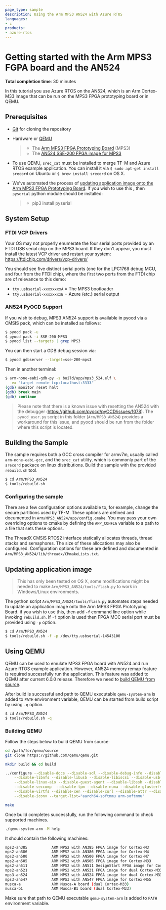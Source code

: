 ```yaml
---
page_type: sample
description: Using the Arm MPS3 AN524 with Azure RTOS
languages:
- c
products:
- azure-rtos
---
```


# Getting started with the Arm MPS3 FGPA board and the AN524

**Total completion time**:  30 minutes

In this tutorial you use Azure RTOS on the AN524, which is an Arm Cortex-M33
image that can be run on the MPS3 FPGA prototyping board or in QEMU.

## Prerequisites

* [Git](https://git-scm.com/downloads) for cloning the repository
* Hardware or [QEMU](#using-qemu)

    > * The [Arm MPS3 FPGA Prototyping Board](https://developer.arm.com/tools-and-software/development-boards/fpga-prototyping-boards/mps3) (MPS3)
    > * The [AN524 SSE-200 FPGA image for MPS3](https://developer.arm.com/tools-and-software/development-boards/fpga-prototyping-boards/download-fpga-images)
* To use QEMU, `srec_cat` must be installed to merge TF-M and Azure RTOS
  example application. You can install it via `$ sudo apt-get install srecord`
  on Ubuntu or `$ brew install srecord` on OS X.
* We've automated the process of [updating application image onto the Arm MPS3
  FPGA Prototyping Board](#updating-application-image). If you wish to use this
  , then `pyserial` python module should be installed:
    > * pip3 install pyserial

## System Setup

### FTDI VCP Drivers

Your OS may not properly enumerate the four serial ports provided by an FTDI
USB serial chip on the MPS3 board. If they don't appear, you must install the
latest VCP driver and restart your system:
https://ftdichip.com/drivers/vcp-drivers/

You should see five distinct serial ports (one for the LPC1768 debug MCU, and
four from the FTDI chip), where the first two ports from the FTDI chip are of
relevance to this demo:

- `tty.usbserial-xxxxxxxxA` = The MPS3 bootloader
- `tty.usbserial-xxxxxxxxB` = Azure (etc.) serial output

### AN524 PyOCD Support

If you wish to debug, MPS3 AN524 support is available in pyocd via a CMSIS
pack, which can be installed as follows:

```bash
$ pyocd pack -u
$ pyocd pack -i SSE-200-MPS3
$ pyocd list --targets | grep MPS3
```

You can then start a GDB debug session via:

```bash
$ pyocd gdbserver --target=sse-200-mps3
```

Then in another terminal:

```bash
$ arm-none-eabi-gdb-py -s build/app/mps3_524.elf \
  -ex "target remote tcp:localhost:3333"
(gdb) monitor reset halt
(gdb) break main
(gdb) continue
```

> Please note that there is a known issue with resetting the AN524 with the
  debugger (https://github.com/pyocd/pyOCD/issues/1078). The `pyocd_user.py`
  script in this folder (`Arm/MPS3_AN524`) provides a workaround for this
  issue, and pyocd should be run from the folder where this script is located.

## Building the Sample

The sample requires both a GCC cross compiler for armv7m, usually called `arm-none-eabi-gcc`,
and the `srec_cat` utility, which is commonly part of the `srecord` packace on linux
distributions. Build the sample with the provided `rebuild.sh` tool.
  
```bash
$ cd Arm/MPS3_AN524
$ tools/rebuild.sh
```

### Configuring the sample

There are a few configuration options available to, for example, change the
secure partitions used by TF-M. These options are defined and documented in 
`Arm/MPS3_AN524/app/config.cmake`. You may pass your own overriding options to
cmake by defining the `APP_CONFIG` variable to a path to a file that sets these
options.

The ThreadX CMSIS RTOS2 interface statically allocates threads, thread stacks
and semaphores. The size of these allocations may also be configured.
Configuration options for these are defined and documented in
`Arm/MPS3_AN524/lib/threadx/CMmakeLists.txt`.

## Updating application image
> This has only been tested on OS X, some modifications might be needed to make
  `Arm/MPS3_AN524/tools/flash.py` to work in Windows/Linux environments.

The python script `Arm/MPS3_AN524/tools/flash.py` automates steps needed to
update an application image onto the Arm MPS3 FPGA Prototyping Board. if you
wish to use this, then add `-f` command line option while invoking `rebuild.sh`.
If `-f` option is used then FPGA MCC serial port must be provided using `-p`
option.

```bash
$ cd Arm/MPS3_AN524
$ tools/rebuild.sh -f -p /dev/tty.usbserial-14543100
```

## Using QEMU
QEMU can be used to emulate MPS3 FPGA board with AN524 and run Azure RTOS
example application. However, AN524 memory remap feature is required
successfully run the application. This feature was added to QEMU after current
6.0.0 release. Therefore we need to [build QEMU from source](#building-qemu).

After build is successful and path to QEMU executable `qemu-system-arm` is
added to `PATH` environment variable, QEMU can be started from build script by
using `-q` option.

```bash
$ cd Arm/MPS3_AN524
$ tools/rebuild.sh -q
```

### Building QEMU
Follow the steps below to build QEMU from source:

```bash
cd /path/for/qemu/source
git clone https://github.com/qemu/qemu.git

mkdir build && cd build

../configure --disable-docs --disable-sdl --disable-debug-info --disable-cap-ng \
    --disable-libnfs --disable-libusb --disable-libiscsi --disable-usb-redir \
    --disable-linux-aio --disable-guest-agent --disable-libssh --disable-vnc-png \
    --disable-seccomp  --disable-tpm --disable-numa --disable-glusterfs \
    --disable-virtfs --disable-xen --disable-curl --disable-attr --disable-curses \
    --disable-iconv --target-list="aarch64-softmmu arm-softmmu"

make
```

Once build completes successfully, run the following command to check supported machines.

```bash
./qemu-system-arm -M help
```
It should contain the following machines:
```bash
mps2-an385           ARM MPS2 with AN385 FPGA image for Cortex-M3
mps2-an386           ARM MPS2 with AN386 FPGA image for Cortex-M4
mps2-an500           ARM MPS2 with AN500 FPGA image for Cortex-M7
mps2-an505           ARM MPS2 with AN505 FPGA image for Cortex-M33
mps2-an511           ARM MPS2 with AN511 DesignStart FPGA image for Cortex-M3
mps2-an521           ARM MPS2 with AN521 FPGA image for dual Cortex-M33
mps3-an524           ARM MPS3 with AN524 FPGA image for dual Cortex-M33
mps3-an547           ARM MPS3 with AN547 FPGA image for Cortex-M55
musca-a              ARM Musca-A board (dual Cortex-M33)
musca-b1             ARM Musca-B1 board (dual Cortex-M33)
```

Make sure that path to QEMU executable `qemu-system-arm` is added to `PATH`
environment variable.
